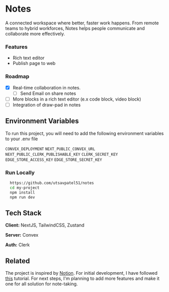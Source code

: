 # Notes

A connected workspace where better, faster work happens. From remote teams to hybrid workforces, Notes helps people communicate and collaborate more effectively.

### Features

- Rich text editor
- Publish page to web

### Roadmap

- [X] Real-time collaboration in notes.
  - [ ] Send Email on share notes
- [ ] More blocks in a rich text editor (e.x code block, video block)
- [ ] Integration of draw-pad in notes

## Environment Variables

To run this project, you will need to add the following environment variables to your .env file

`CONVEX_DEPLOYMENT`
`NEXT_PUBLIC_CONVEX_URL`
`NEXT_PUBLIC_CLERK_PUBLISHABLE_KEY`
`CLERK_SECRET_KEY`
`EDGE_STORE_ACCESS_KEY`
`EDGE_STORE_SECRET_KEY`

### Run Locally

```bash
  https://github.com/utsavpatel51/notes
  cd my-project
  npm install
  npm run dev
```

## Tech Stack

**Client:** NextJS, TailwindCSS, Zustand

**Server:** Convex

**Auth:** Clerk

## Related

The project is inspired by [Notion](https://notion.so). For initial development, I have followed [this](https://www.youtube.com/watch?v=0OaDyjB9Ib8) tutorial. For next steps, I'm planning to add more features and make it one for all solution for note-taking.
